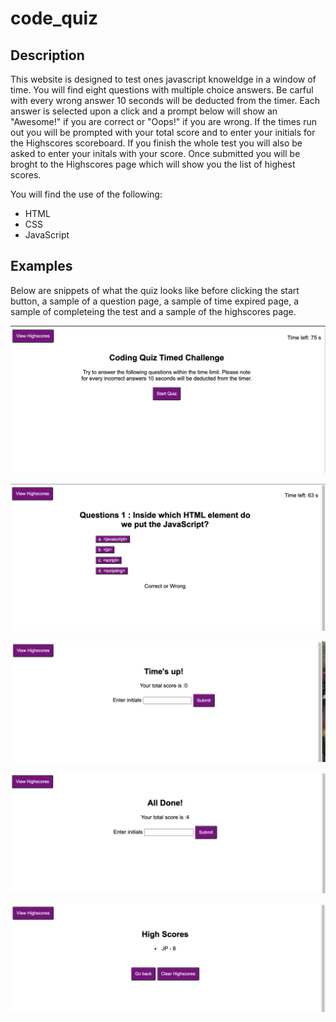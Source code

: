 # code_quiz

## Description
This website is designed to test ones javascript knoweldge in a window of time. You will find eight questions with multiple choice answers. Be carful with every wrong answer 10 seconds will be deducted from the timer. Each answer is selected upon a click and a prompt below will show an "Awesome!" if you are correct or "Oops!" if you are wrong. If the times run out you will be prompted with your total score and to enter your initials for the Highscores scoreboard. If you finish the whole test you will also be asked to enter your initals with your score. Once submitted you will be broght to the Highscores page which will show you the list of highest scores. 

You will find the use of the following:
- HTML
- CSS
- JavaScript

## Examples

Below are snippets of what the quiz looks like before clicking the start button, a sample of a question page, a sample of time expired page, a sample of completeing the test and a sample of the highscores page. 

![](images/home_screen.png)

![](images/Question_Timer.png)

![](images/times_up.png)

![](images/finished.png)

![](images/high_scores.png)